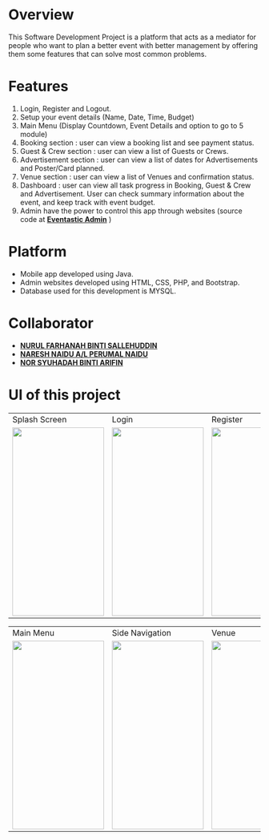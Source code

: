 # Overview
This Software Development Project is a platform that acts as a mediator for people who want to plan a better event with better management by offering them some features that can solve most common problems.

# Features
1. Login, Register and Logout.
2. Setup your event details (Name, Date, Time, Budget)
3. Main Menu (Display Countdown, Event Details and option to go to 5 module)
4. Booking section : user can view a booking list and see payment status.
5. Guest & Crew section :  user can view a list of Guests or Crews.
6. Advertisement section : user can view a list of dates for Advertisements and Poster/Card planned.
7. Venue section : user can view a list of Venues and confirmation status.
8. Dashboard : user can view all task progress in Booking, Guest & Crew and Advertisement. User can check summary information about the event, and keep track with event budget.
9. Admin have the power to control this app through websites (source code at **[Eventastic Admin](https://github.com/luqmaneo/API-Eventastic/tree/main/EventasticAdmin)** )

# Platform
- Mobile app developed using Java.
- Admin websites developed using HTML, CSS, PHP, and Bootstrap.
- Database used for this development is MYSQL.

# Collaborator
- **[NURUL FARHANAH BINTI SALLEHUDDIN](https://github.com/nurulfana)**
- **[NARESH NAIDU A/L PERUMAL NAIDU](https://github.com/DeadPool9090)**
- **[NOR SYUHADAH BINTI ARIFIN](https://github.com/syuhadah99)**

# UI of this project

<table>
  <tr>
    <td>Splash Screen</td>
     <td>Login</td>
     <td>Register</td>
    <td>Insert Event Details</td>
  </tr>
  <tr>
    <td><img src="https://github.com/luqmaneo/Eventastic/blob/main/asset/splash_screen.png" width=183 height=376></td>
    <td><img src="https://github.com/luqmaneo/Eventastic/blob/main/asset/login.png" width=183 height=376></td>
    <td><img src="https://github.com/luqmaneo/Eventastic/blob/main/asset/SignUp.png" width=183 height=376></td>
    <td><img src="https://github.com/luqmaneo/Eventastic/blob/main/asset/InsertEventDetails.png" width=183 height=376></td>
  </tr>
 </table>
  <table>
  <tr>    
     <td>Main Menu</td>
     <td>Side Navigation</td>
     <td>Venue</td>
     <td>Dashboard</td>
  </tr>
  <tr>    
    <td><img src="https://github.com/luqmaneo/Eventastic/blob/main/asset/main%20menu.png" width=183 height=376></td>
    <td><img src="https://github.com/luqmaneo/Eventastic/blob/main/asset/side.png" width=183 height=376></td>
    <td><img src="https://github.com/luqmaneo/Eventastic/blob/main/asset/venue.png" width=183 height=376></td>
    <td><img src="https://github.com/luqmaneo/Eventastic/blob/main/asset/Dashboard.png" width=183 height=376></td>
  </tr>
 </table>
 
